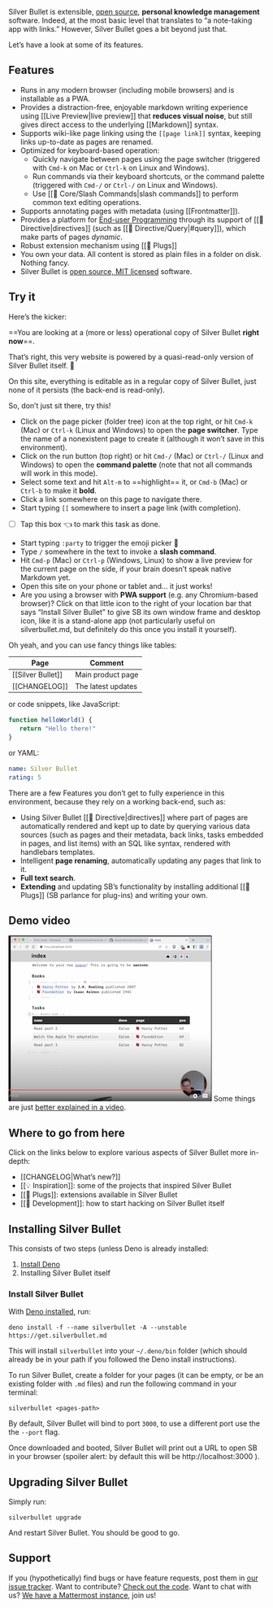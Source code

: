 Silver Bullet is extensible, [open source](https://github.com/silverbulletmd/silverbullet), **personal
knowledge management** software. Indeed, at the most basic level that translates to “a note-taking app with links.” However, Silver Bullet goes a bit beyond just that.

Let’s have a look at some of its features.

## Features
* Runs in any modern browser (including mobile browsers) and is installable as a PWA.
* Provides a distraction-free, enjoyable markdown writing experience using [[Live Preview|live preview]] that **reduces visual noise**, but still gives direct access to the underlying [[Markdown]] syntax.
* Supports wiki-like page linking using the `[[page link]]` syntax, keeping links up-to-date as pages are renamed.
* Optimized for keyboard-based operation:
  * Quickly navigate between pages using the page switcher (triggered with `Cmd-k` on Mac or `Ctrl-k` on Linux and Windows).
  * Run commands via their keyboard shortcuts, or the command palette (triggered with `Cmd-/` or `Ctrl-/` on Linux and Windows).
  * Use [[🔌 Core/Slash Commands|slash commands]] to perform common text editing operations.
* Supports annotating pages with metadata (using [[Frontmatter]]).
* Provides a platform for [End-user Programming](https://www.inkandswitch.com/end-user-programming/) through its support of [[🔌 Directive|directives]] (such as [[🔌 Directive/Query|#query]]), which make parts of pages _dynamic_.
* Robust extension mechanism using [[🔌 Plugs]]
* You own your data. All content is stored as plain files in a folder on disk. Nothing fancy.
* Silver Bullet is [open source, MIT licensed](https://github.com/silverbulletmd/silverbullet) software.

## Try it
Here’s the kicker:

==You are looking at a (more or less) operational copy of Silver Bullet **right now**==.

That’s right, this very website is powered by a quasi-read-only version of Silver Bullet itself. 🤯

On this site, everything is editable as in a regular copy of Silver Bullet, just none of it persists (the back-end is read-only).

So, don’t just sit there, try this!

* Click on the page picker (folder tree) icon at the top right, or hit `Cmd-k` (Mac) or `Ctrl-k` (Linux and Windows) to open the **page switcher**. Type the name of a nonexistent page to create it (although it won’t save in this environment).
* Click on the run button (top right) or hit `Cmd-/` (Mac) or `Ctrl-/` (Linux and Windows) to open the **command palette** (note that not all commands will work in this mode).
* Select some text and hit `Alt-m` to ==highlight== it, or `Cmd-b` (Mac) or `Ctrl-b` to make it **bold**.
* Click a link somewhere on this page to navigate there.
* Start typing `[[` somewhere to insert a page link (with completion).
* [ ] Tap this box 👈 to mark this task as done.
* Start typing `:party` to trigger the emoji picker 🎉
* Type `/` somewhere in the text to invoke a **slash command**.
* Hit `Cmd-p` (Mac) or `Ctrl-p` (Windows, Linux) to show a live preview for the current page on the side, if your brain doesn’t speak native Markdown yet.
* Open this site on your phone or tablet and... it just works!
* Are you using a browser with **PWA support** (e.g. any Chromium-based
  browser)? Click on that little icon to the right of your location bar that says “Install Silver Bullet” to give SB its own window frame and desktop icon, like it is a stand-alone app (not particularly useful on silverbullet.md, but definitely do this once you install it yourself).

Oh yeah, and you can use fancy things like tables:

| Page | Comment |
|----------|----------|
| [[Silver Bullet]] | Main product page |
| [[CHANGELOG]] | The latest updates |

or code snippets, like JavaScript:

```javascript
function helloWorld() {
   return "Hello there!"
}
```

or YAML:

```yaml
name: Silver Bullet
rating: 5
```

There are a few Features you don’t get to fully experience in this environment, because they rely on a working back-end, such as:

* Using Silver Bullet [[🔌 Directive|directives]] where part of pages are automatically rendered and kept up to date by querying various data sources (such as pages and their metadata, back links, tasks embedded in pages, and list items) with an SQL like syntax, rendered with handlebars templates.
* Intelligent **page renaming**, automatically updating any pages that link to it.
* **Full text search**.
* **Extending** and updating SB’s functionality by installing additional [[🔌 Plugs]] (SB parlance for plug-ins) and writing your own.


## Demo video
![Screencast screenshot](demo-video-screenshot.png)
Some things are just [better explained in a video](https://youtu.be/VemS-cqAD5k).

## Where to go from here
Click on the links below to explore various aspects of Silver Bullet more
in-depth:

* [[CHANGELOG|What’s new?]]
* [[💡 Inspiration]]: some of the projects that inspired Silver Bullet
* [[🔌 Plugs]]: extensions available in Silver Bullet
* [[🔨 Development]]: how to start hacking on Silver Bullet itself

## Installing Silver Bullet
This consists of two steps (unless Deno is already installed:

1. [Install Deno](https://deno.land/manual/getting_started/installation)
2. Installing Silver Bullet itself

### Install Silver Bullet
With [Deno installed](https://deno.land/manual/getting_started/installation), run:

```shell
deno install -f --name silverbullet -A --unstable https://get.silverbullet.md
```

This will install `silverbullet` into your `~/.deno/bin` folder (which should already be in your path if you followed the Deno install instructions).

To run Silver Bullet, create a folder for your pages (it can be empty, or be an existing folder with `.md` files) and run the following command in your terminal:

```shell
silverbullet <pages-path>
```

By default, Silver Bullet will bind to port `3000`, to use a different port use the the `--port` flag.

Once downloaded and booted, Silver Bullet will print out a URL to open SB in your browser (spoiler alert: by default this will be http://localhost:3000 ).

## Upgrading Silver Bullet
Simply run:

```shell
silverbullet upgrade
```

And restart Silver Bullet. You should be good to go.

## Support

If you (hypothetically) find bugs or have feature requests, post them in
[our issue tracker](https://github.com/silverbulletmd/silverbullet/issues). Want to contribute? [Check out the code](https://github.com/silverbulletmd/silverbullet). Want to chat with us? [We have a Mattermost instance](https://silverbullet.cloud.mattermost.com/), join us!

